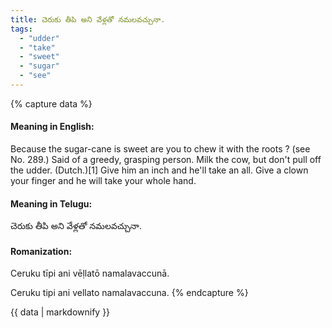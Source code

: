 ```yaml
---
title: చెరుకు తీపి అని వేళ్లతో నమలవచ్చునా.
tags:
  - "udder"
  - "take"
  - "sweet"
  - "sugar"
  - "see"
---
```


{% capture data %}
#### Meaning in English:
Because the sugar-cane is sweet are you to chew it with the roots ?
(see No. 289.)
Said of a greedy, grasping person.
Milk the cow, but don't pull off the udder. (Dutch.)[1]
Give him an inch and he'll take an all.
Give a clown your finger and he will take your whole hand.

#### Meaning in Telugu:
చెరుకు తీపి అని వేళ్లతో నమలవచ్చునా.

#### Romanization:
Ceruku tīpi ani vēḷlatō namalavaccunā.

Ceruku tipi ani vellato namalavaccuna.
{% endcapture %}

{{ data | markdownify }}

